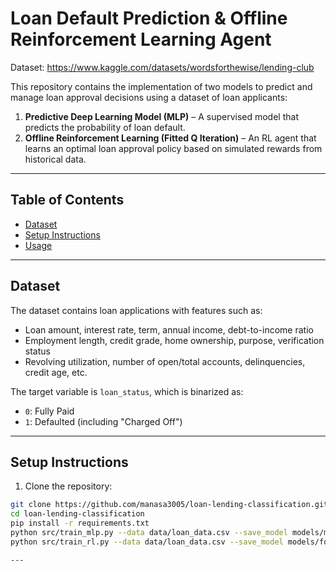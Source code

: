
# Loan Default Prediction & Offline Reinforcement Learning Agent
Dataset: https://www.kaggle.com/datasets/wordsforthewise/lending-club

This repository contains the implementation of two models to predict and manage loan approval decisions using a dataset of loan applicants:

1. **Predictive Deep Learning Model (MLP)** – A supervised model that predicts the probability of loan default.  
2. **Offline Reinforcement Learning (Fitted Q Iteration)** – An RL agent that learns an optimal loan approval policy based on simulated rewards from historical data.

---

## Table of Contents

- [Dataset](#dataset)
- [Setup Instructions](#setup-instructions)
- [Usage](#usage)
---

## Dataset

The dataset contains loan applications with features such as:  

- Loan amount, interest rate, term, annual income, debt-to-income ratio  
- Employment length, credit grade, home ownership, purpose, verification status  
- Revolving utilization, number of open/total accounts, delinquencies, credit age, etc.  

The target variable is `loan_status`, which is binarized as:  
- `0`: Fully Paid  
- `1`: Defaulted (including "Charged Off")


---

## Setup Instructions

1. Clone the repository:

```bash
git clone https://github.com/manasa3005/loan-lending-classification.git
cd loan-lending-classification
pip install -r requirements.txt
python src/train_mlp.py --data data/loan_data.csv --save_model models/mlp_default_risk.pth
python src/train_rl.py --data data/loan_data.csv --save_model models/fqi_rl_agent.pth

---





